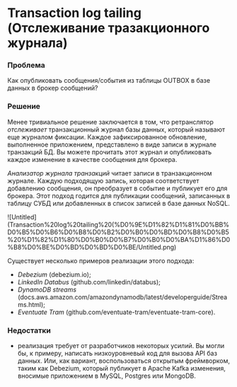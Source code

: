 # Transaction log tailing (Отслеживание тразакционного журнала)

### Проблема

Как опубликовать сообщения/события из таблицы OUTBOX в базе данных в брокер сообщений?

### Решение

Менее тривиальное решение заключается в том, что ретранслятор *отслеживает* транзакционный журнал базы данных, который называют еще журналом фиксации. Каждое зафиксированное обновление, выполненное приложением, представлено
в виде записи в журнале транзакций БД. Вы можете прочитать этот журнал и опубликовать каждое изменение в качестве сообщения для брокера.

*Анализатор журнала транзакций* читает записи в транзакционном журнале. Каждую подходящую запись, которая соответствует добавлению сообщения, он преобразует в событие и публикует его для брокера. Этот подход годится для публи­кации сообщений, записанных в таблицу СУБД или добавленных в список записей в базе данных NoSQL.

![Untitled](Transaction%20log%20tailing%20(%D0%9E%D1%82%D1%81%D0%BB%D0%B5%D0%B6%D0%B8%D0%B2%D0%B0%D0%BD%D0%B8%D0%B5%20%D1%82%D1%80%D0%B0%D0%B7%D0%B0%D0%BA%D1%86%D0%B8%D0%BE%D0%BD%D0%BD%D0%BE/Untitled.png)

Существует несколько примеров реализации этого подхода:

- *Debezium* (debezium.io);
- *LinkedIn Databus* (github.com/linkedin/databus);
- *DynamoDB streams* (docs.aws.amazon.com/amazondynamodb/latest/developerguide/Streams.html);
- *Eventuate Tram* (github.com/eventuate-tram/eventuate-tram-core).

### Недостатки

- реализация требует от разработчиков некоторых усилий. Вы могли бы, к примеру, написать низкоуровневый код для вызова API баз данных. Или, как вариант, воспользоваться открытым фреймворком, таким как Debezium, который публикует в Apache Kafka изменения, вносимые приложением в MySQL, Postgres или MongoDB.